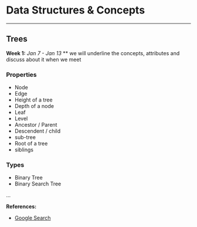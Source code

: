 
# Data Structures & Concepts
---


## Trees

**Week 1:** *Jan 7 - Jan 13*
** we will underline the concepts, attributes and discuss about it when we meet

### Properties

  * Node
  * Edge
  * Height of a tree
  * Depth of a node
  * Leaf
  * Level 
  * Ancestor / Parent
  * Descendent / child
  * sub-tree
  * Root of a tree
  * siblings

### Types
  
  * Binary Tree 
  * Binary Search Tree




...



**References:**
- [Google Search](https://www.google.com)
